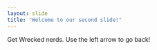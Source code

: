 ```yaml
---
layout: slide
title: "Welcome to our second slide!"
---
```

Get Wrecked nerds.
Use the left arrow to go back!
